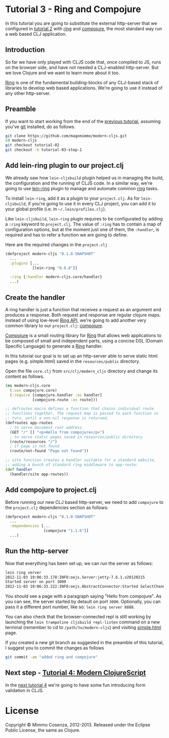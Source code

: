 # Tutorial 3 - Ring and Compojure

In this tutorial you are going to substitute the external http-server
that we configured in [tutorial 2][1] with [ring][2] and
[compojure][5], the most standard way run a web based CLJ application.

## Introduction

So far we have only played with CLJS code that, once compiled to JS, runs on the
browser side, and have not needed a CLJ-enabled http-server. But we love Clojure
and we want to learn more about it too.

[Ring][2] is one of the fundamental building-blocks of any CLJ-based
stack of libraries to develop web based applications. We're going to use it
instead of any other http-server.

## Preamble

If you want to start working from the end of the [previous tutorial][1],
assuming you've [git][8] installed, do as follows.

```bash
git clone https://github.com/magomimmo/modern-cljs.git
cd modern-cljs
git checkout tutorial-02
git checkout -b tutorial-03-step-1
```

## Add lein-ring plugin to our project.clj

We already saw how `lein-cljsbuild` plugin helped us in managing the
build, the configuration and the running of CLJS code. In a similar way,
we're going to use [lein-ring][3] plugin to manage and automate common
[ring][2] tasks.

To install `lein-ring`, add it as a plugin to your `project.clj`. As for
`lein-cljsbuild`, if you're going to use it in every CLJ project, you
can add it to your global profile (i.e. in `~/.lein/profiles.clj`).

Like `lein-cljsbuild`, `lein-ring` plugin requires to be configurated
by adding a `:ring` keyword to `project.clj`. The value of `:ring` has
to contain a map of configuration options, but at the moment just one
of them, the `:handler`, is required and has to refer a function we are
going to define.

Here are the required changes in the `project.clj`

```clojure
(defproject modern-cljs "0.1.0-SNAPSHOT"
  ...
  :plugins [...
            [lein-ring "0.8.8"]]

  :ring {:handler modern-cljs.core/handler}
  ...)
```
## Create the handler

A ring handler is just a function that receives a request as an
argument and produces a response. Both request and response are
regular clojure maps. Instead of using low-level [Ring API][4], we're
going to add another very common library to our `project.clj`:
[compojure][5].

[Compojure][5] is a small routing library for [Ring][2] that allows
web applications to be composed of small and independent parts, using
a concise DSL (Domain Specific Language) to generate a [Ring][2]
handler.

In this tutorial our goal is to set up an http-server able to serve
static html pages (e.g. simple.html) saved in the `resources/public`
directory.

Open the file `core.clj` from `src/clj/modern_cljs` directory and
change its content as follows.

```clojure
(ns modern-cljs.core
  (:use compojure.core)
  (:require [compojure.handler :as handler]
            [compojure.route :as route]))

;; defroutes macro defines a function that chains individual route
;; functions together. The request map is passed to each function in
;; turn, until a non-nil response is returned.
(defroutes app-routes
  ; to serve document root address
  (GET "/" [] "<p>Hello from compojure</p>")
  ; to serve static pages saved in resources/public directory
  (route/resources "/")
  ; if page is not found
  (route/not-found "Page not found"))

;; site function creates a handler suitable for a standard website,
;; adding a bunch of standard ring middleware to app-route:
(def handler
  (handler/site app-routes))
```

## Add compojure to project.clj

Before running our new CLJ based http-server, we need to add `compojure`
to the `project.clj` dependencies section as follows:

```clojure
(defproject modern-cljs "0.1.0-SNAPSHOT"
  ...
  :dependencies [...
                 [compojure "1.1.6"]]
  ...)
```

## Run the http-server

Now that everything has been set up, we can run the server as follows:

```bash
lein ring server
2012-11-03 19:06:33.178:INFO:oejs.Server:jetty-7.6.1.v20120215
Started server on port 3000
2012-11-03 19:06:33.222:INFO:oejs.AbstractConnector:Started SelectChannelConnector@0.0.0.0:3000
```

You should see a page with a paragraph saying
"Hello from compojure".  As you can see, the server started by detault
on port `3000`. Optionally, you can pass it a different port number,
like so: `lein ring server 8888`.

You can also check that the browser-connected repl is still working by
launching the `lein trampoline cljsbuild repl-listen` command on a
new terminal (remember to cd to `/path/to/modern-cljs`) and visiting
[simple.html][6] page.

If you created a new git branch as suggested in the preamble of this
tutorial, I suggest you to commit the changes as follows

```bash
git commit -am "added ring and compojure"
```

## Next step - [Tutorial 4: Modern ClojureScript][7]

In the [next tutorial 4][7] we're going to have some fun introducing form validation in CLJS.

# License

Copyright © Mimmo Cosenza, 2012-2013. Released under the Eclipse Public
License, the same as Clojure.

[1]: https://github.com/magomimmo/modern-cljs/blob/master/doc/tutorial-02.md
[2]: https://github.com/ring-clojure/ring
[3]: https://github.com/weavejester/lein-ring
[4]: http://ring-clojure.github.com/ring/
[5]: https://github.com/weavejester/compojure.git
[6]: http://localhost:3000/simple.html
[7]: https://github.com/magomimmo/modern-cljs/blob/master/doc/tutorial-04.md
[8]: https://help.github.com/articles/set-up-git
